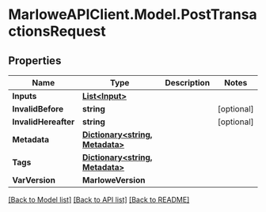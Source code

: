 # MarloweAPIClient.Model.PostTransactionsRequest

## Properties

Name | Type | Description | Notes
------------ | ------------- | ------------- | -------------
**Inputs** | [**List&lt;Input&gt;**](Input.md) |  | 
**InvalidBefore** | **string** |  | [optional] 
**InvalidHereafter** | **string** |  | [optional] 
**Metadata** | [**Dictionary&lt;string, Metadata&gt;**](Metadata.md) |  | 
**Tags** | [**Dictionary&lt;string, Metadata&gt;**](Metadata.md) |  | 
**VarVersion** | **MarloweVersion** |  | 

[[Back to Model list]](../README.md#documentation-for-models) [[Back to API list]](../README.md#documentation-for-api-endpoints) [[Back to README]](../README.md)

